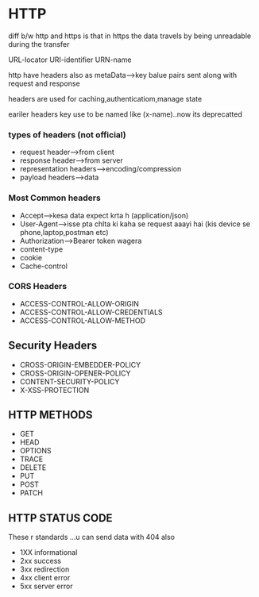 # HTTP

diff b/w http and https is that in https the data travels by being unreadable during the transfer


URL-locator
URI-identifier
URN-name

http have headers also as metaData-->key balue pairs sent along with request and response

headers are used for caching,authenticatiom,manage state

eariler headers key use to be named like (x-name)..now its deprecatted

### types of headers (not official)
- request header-->from client
- response header-->from server
- representation headers-->encoding/compression
- payload headers-->data

### Most Common headers
- Accept-->kesa data expect krta h (application/json)
- User-Agent-->isse pta chlta ki kaha se request aaayi hai (kis device se phone,laptop,postman etc)
- Authorization-->Bearer token wagera
- content-type
- cookie
- Cache-control

### CORS Headers
- ACCESS-CONTROL-ALLOW-ORIGIN
- ACCESS-CONTROL-ALLOW-CREDENTIALS
- ACCESS-CONTROL-ALLOW-METHOD

## Security Headers
- CROSS-ORIGIN-EMBEDDER-POLICY
- CROSS-ORIGIN-OPENER-POLICY
- CONTENT-SECURITY-POLICY
- X-XSS-PROTECTION

## HTTP METHODS
- GET
- HEAD
- OPTIONS
- TRACE
- DELETE
- PUT
- POST
- PATCH

## HTTP STATUS CODE
 
 These r standards ...u can send data with 404 also
- 1XX informational
- 2xx success
- 3xx redirection
- 4xx client error
- 5xx server error